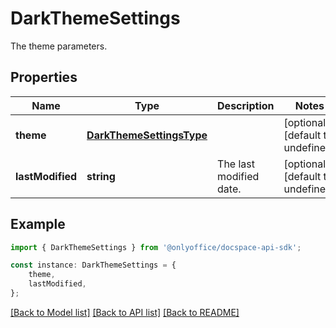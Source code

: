 # DarkThemeSettings

The theme parameters.

## Properties

Name | Type | Description | Notes
------------ | ------------- | ------------- | -------------
**theme** | [**DarkThemeSettingsType**](DarkThemeSettingsType.md) |  | [optional] [default to undefined]
**lastModified** | **string** | The last modified date. | [optional] [default to undefined]

## Example

```typescript
import { DarkThemeSettings } from '@onlyoffice/docspace-api-sdk';

const instance: DarkThemeSettings = {
    theme,
    lastModified,
};
```

[[Back to Model list]](../README.md#documentation-for-models) [[Back to API list]](../README.md#documentation-for-api-endpoints) [[Back to README]](../README.md)
